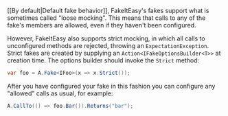 [[By default|Default fake behavior]], FakeItEasy's fakes support what is sometimes called "loose mocking". This means that calls to any of the fake's members are allowed, even if they haven't been configured.

However, FakeItEasy also supports strict mocking, in which all calls to unconfigured methods are rejected, throwing an `ExpectationException`. Strict fakes are created by supplying an `Action<IFakeOptionsBuilder<T>>` at creation time. The options builder should invoke the `Strict` method:

```C#
var foo = A.Fake<IFoo>(x => x.Strict());
```

After you have configured your fake in this fashion you can configure any "allowed" calls as usual, for example:

```C#
A.CallTo(() => foo.Bar()).Returns("bar");
```